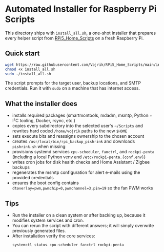# Automated Installer for Raspberry Pi Scripts

This directory ships with `install_all.sh`, a one-shot installer that prepares every helper script from [RPi5_Home_Scripts](https://github.com/Vojrik/RPi5_Home_Scripts) on a fresh Raspberry Pi.

## Quick start

```bash
wget https://raw.githubusercontent.com/Vojrik/RPi5_Home_Scripts/main/install_all.sh -O install_all.sh
chmod +x install_all.sh
sudo ./install_all.sh
```

The script prompts for the target user, backup locations, and SMTP credentials. Run it with `sudo` on a machine that has internet access.

## What the installer does

- installs required packages (smartmontools, mdadm, msmtp, Python + I²C tooling, Docker, rsync, etc.)
- copies every subdirectory into the selected user's `~/Scripts` and rewrites hard coded `/home/vojrik` paths to the new `$HOME`
- sets execute bits and reassigns ownership to the chosen account
- creates `/usr/local/bin/rpi_backup_pishrink` and downloads `pishrink.sh` when missing
- provisions systemd services `cpu-scheduler`, `fanctrl`, and `rockpi-penta` (including a local Python venv and `/etc/rockpi-penta.{conf,env}`)
- writes cron jobs for disk health checks and Home Assistant / Zigbee backups
- regenerates the msmtp configuration for alert e-mails using the provided credentials
- ensures the boot config contains `dtoverlay=pwm,pwmchip=0,pwmchannel=3,pin=19` so the fan PWM works

## Tips

- Run the installer on a clean system or after backing up, because it modifies system services and cron.
- You can rerun the script with different answers; it will simply overwrite previously generated files.
- After installation verify the core services:
  ```bash
  systemctl status cpu-scheduler fanctrl rockpi-penta
  ```

